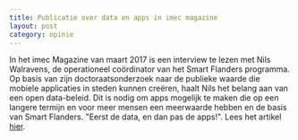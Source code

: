 ```yaml
---
title: Publicatie over data en apps in imec magazine
layout: post
category: opinie
---
```

In het imec Magazine van maart 2017 is een interview te lezen met Nils Walravens, de operationeel coördinator van het Smart Flanders programma. Op basis van zijn doctoraatsonderzoek naar de publieke waarde die mobiele applicaties in steden kunnen creëren, haalt Nils het belang aan van een open data-beleid. Dit is nodig om apps mogelijk te maken die op een langere termijn en voor meer mensen een meerwaarde hebben en de basis van Smart Flanders. "Eerst de data, en dan pas de apps!". Lees het artikel [hier](https://www.imec-int.com/nl/imec-magazine/imec-magazine-maart-2017/slimme-apps-voor-slimme-steden).
